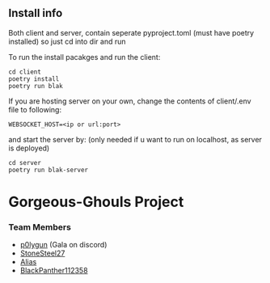 ## Install info 
Both client and server, contain seperate pyproject.toml (must have poetry installed)
so just cd into dir and run

To run the install pacakges and run the client:
```
cd client
poetry install
poetry run blak
```
If you are hosting server on your own, change the contents of client/.env file to following:
```
WEBSOCKET_HOST=<ip or url:port>
```

and start the server by: (only needed if u want to run on localhost, as server is deployed)
```
cd server
poetry run blak-server
```


# Gorgeous-Ghouls Project

### Team Members

- [p0lygun](https://github.com/p0lygun) (Gala on discord)
- [StoneSteel27](https://github.com/stonesteel27)
- [Alias](https://github.com/noahlias)
- [BlackPanther112358](https://github.com/BlackPanther112358)
